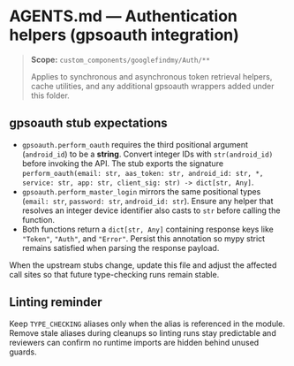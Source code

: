 # AGENTS.md — Authentication helpers (gpsoauth integration)

> **Scope:** `custom_components/googlefindmy/Auth/**`
>
> Applies to synchronous and asynchronous token retrieval helpers, cache utilities, and any additional gpsoauth wrappers added under this folder.

## gpsoauth stub expectations

* `gpsoauth.perform_oauth` requires the third positional argument (`android_id`) to be a **string**. Convert integer IDs with `str(android_id)` before invoking the API. The stub exports the signature `perform_oauth(email: str, aas_token: str, android_id: str, *, service: str, app: str, client_sig: str) -> dict[str, Any]`.
* `gpsoauth.perform_master_login` mirrors the same positional types (`email: str`, `password: str`, `android_id: str`). Ensure any helper that resolves an integer device identifier also casts to `str` before calling the function.
* Both functions return a `dict[str, Any]` containing response keys like `"Token"`, `"Auth"`, and `"Error"`. Persist this annotation so mypy strict remains satisfied when parsing the response payload.

When the upstream stubs change, update this file and adjust the affected call sites so that future type-checking runs remain stable.

## Linting reminder

Keep `TYPE_CHECKING` aliases only when the alias is referenced in the module. Remove stale aliases during cleanups so linting runs stay predictable and reviewers can confirm no runtime imports are hidden behind unused guards.
